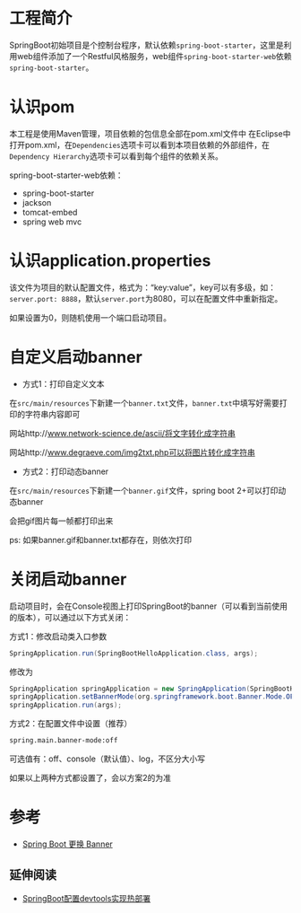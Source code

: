 # 工程简介
SpringBoot初始项目是个控制台程序，默认依赖`spring-boot-starter`，这里是利用web组件添加了一个Restful风格服务，web组件`spring-boot-starter-web`依赖`spring-boot-starter`。

# 认识pom
本工程是使用Maven管理，项目依赖的包信息全部在pom.xml文件中
在Eclipse中打开pom.xml，在`Dependencies`选项卡可以看到本项目依赖的外部组件，在`Dependency Hierarchy`选项卡可以看到每个组件的依赖关系。

spring-boot-starter-web依赖：
* spring-boot-starter
* jackson
* tomcat-embed
* spring web mvc

# 认识application.properties
该文件为项目的默认配置文件，格式为：“key:value”，key可以有多级，如：`server.port: 8888`，默认`server.port`为8080，可以在配置文件中重新指定。

如果设置为0，则随机使用一个端口启动项目。

# 自定义启动banner

* 方式1：打印自定义文本
 
 在`src/main/resources`下新建一个`banner.txt`文件，`banner.txt`中填写好需要打印的字符串内容即可

网站http://www.network-science.de/ascii/将文字转化成字符串

网站http://www.degraeve.com/img2txt.php可以将图片转化成字符串
 
* 方式2：打印动态banner

在`src/main/resources`下新建一个`banner.gif`文件，spring boot 2+可以打印动态banner

会把gif图片每一帧都打印出来

ps:
如果banner.gif和banner.txt都存在，则依次打印

# 关闭启动banner
启动项目时，会在Console视图上打印SpringBoot的banner（可以看到当前使用的版本），可以通过以下方式关闭：

方式1：修改启动类入口参数

```java
SpringApplication.run(SpringBootHelloApplication.class, args);
```

修改为

```java
SpringApplication springApplication = new SpringApplication(SpringBootHelloApplication.class);
springApplication.setBannerMode(org.springframework.boot.Banner.Mode.OFF);
springApplication.run(args);
```

方式2：在配置文件中设置（推荐）

```xml
spring.main.banner-mode:off
```
可选值有：off、console（默认值）、log，不区分大小写

如果以上两种方式都设置了，会以方案2的为准

# 参考
* [Spring Boot 更换 Banner](http://www.ityouknow.com/springboot/2018/03/03/spring-boot-banner.html)

## 延伸阅读
* [SpringBoot配置devtools实现热部署](https://www.cnblogs.com/lspz/p/6832358.html)